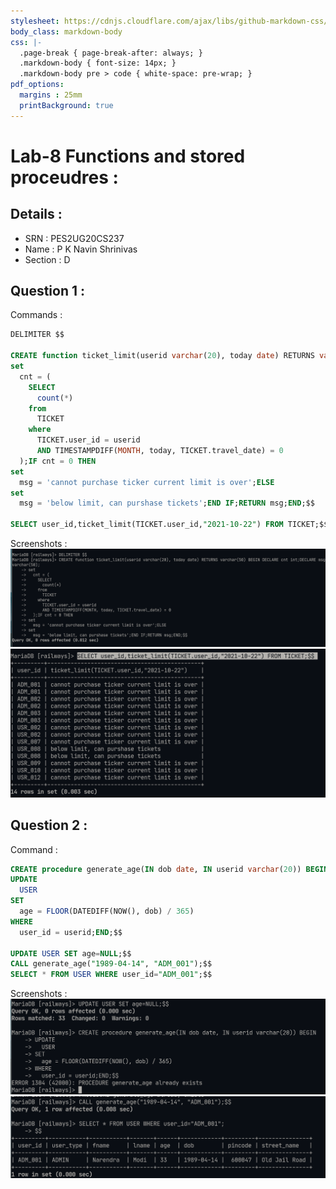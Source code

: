 ```yaml
---
stylesheet: https://cdnjs.cloudflare.com/ajax/libs/github-markdown-css/2.10.0/github-markdown.min.css
body_class: markdown-body
css: |-
  .page-break { page-break-after: always; }
  .markdown-body { font-size: 14px; }
  .markdown-body pre > code { white-space: pre-wrap; }
pdf_options:
  margins : 25mm
  printBackground: true
---
```

# Lab-8 Functions and stored proceudres :

## Details : 
- SRN : PES2UG20CS237
- Name : P K Navin Shrinivas 
- Section : D

## Question 1 : 

Commands : 
```sql
DELIMITER $$

CREATE function ticket_limit(userid varchar(20), today date) RETURNS varchar(50) BEGIN DECLARE cnt int;DECLARE msg varchar(50);
set
  cnt = (
    SELECT
      count(*)
    from
      TICKET
    where
      TICKET.user_id = userid
      AND TIMESTAMPDIFF(MONTH, today, TICKET.travel_date) = 0
  );IF cnt = 0 THEN
set
  msg = 'cannot purchase ticker current limit is over';ELSE
set
  msg = 'below limit, can purshase tickets';END IF;RETURN msg;END;$$

SELECT user_id,ticket_limit(TICKET.user_id,"2021-10-22") FROM TICKET;$$
```

Screenshots : 
![image](./1_1.png)
![image](./1_2.png)

## Question 2 : 

Command : 
```sql
CREATE procedure generate_age(IN dob date, IN userid varchar(20)) BEGIN
UPDATE
  USER
SET
  age = FLOOR(DATEDIFF(NOW(), dob) / 365)
WHERE
  user_id = userid;END;$$

UPDATE USER SET age=NULL;$$
CALL generate_age("1989-04-14", "ADM_001");$$
SELECT * FROM USER WHERE user_id="ADM_001";$$
```

Screenshots : 
![image](./2_1.png)
![image](./2_2.png)

